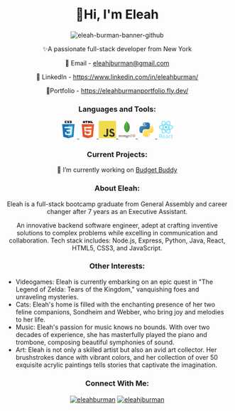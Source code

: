 <h1 align="center">👋Hi, I'm Eleah</h1>
<div align="center">
  <img align="center" src="https://i.ibb.co/Ht3P4XT/eleah-burman-banner-github.png" alt="eleah-burman-banner-github" border="0" width="400px">
</div>
<p align="center">✨A passionate full-stack developer from New York</p>
  <p align="center">📧 Email - <a href="mailto:eleahjburman@gmail.com">
    eleahjburman@gmail.com
  </a></p>
<p align="center">💼 LinkedIn - <a href="https://www.linkedin.com/in/eleahburman/">https://www.linkedin.com/in/eleahburman/</a></p>
<p align="center">🎨Portfolio - <a href="https://eleahburmanportfolio.fly.dev/">https://eleahburmanportfolio.fly.dev/</a></p>
<h3 align="center">Languages and Tools:</h3>
<p align="center"> <a href="https://www.w3schools.com/css/" target="_blank" rel="noreferrer"> <img src="https://raw.githubusercontent.com/devicons/devicon/master/icons/css3/css3-original-wordmark.svg" alt="css3" width="40" height="40"/> </a><a href="https://www.w3.org/html/" target="_blank" rel="noreferrer"> <img src="https://raw.githubusercontent.com/devicons/devicon/master/icons/html5/html5-original-wordmark.svg" alt="html5" width="40" height="40"/> </a> <a href="https://developer.mozilla.org/en-US/docs/Web/JavaScript" target="_blank" rel="noreferrer"> <img src="https://raw.githubusercontent.com/devicons/devicon/master/icons/javascript/javascript-original.svg" alt="javascript" width="40" height="40"/> </a> <a href="https://www.mongodb.com/" target="_blank" rel="noreferrer"> <img src="https://raw.githubusercontent.com/devicons/devicon/master/icons/mongodb/mongodb-original-wordmark.svg" alt="mongodb" width="40" height="40"/> </a> <a href="https://www.python.org" target="_blank" rel="noreferrer"> <img src="https://raw.githubusercontent.com/devicons/devicon/master/icons/python/python-original.svg" alt="python" width="40" height="40"/> </a> <a href="https://reactjs.org/" target="_blank" rel="noreferrer"> <img src="https://raw.githubusercontent.com/devicons/devicon/master/icons/react/react-original-wordmark.svg" alt="react" width="40" height="40"/> </a> </p>

<h3 align="center">Current Projects:</h3>
<p align="center">🔭 I’m currently working on <a href="https://github.com/EleahBurman/drag-queen-collector">Budget Buddy</a></p>

<h3 align="center">About Eleah:</h3>
<p align="center">Eleah is a full-stack bootcamp graduate from General Assembly and career changer after 7 years as an Executive Assistant.</p>
<p align="center">An innovative backend software engineer, adept at crafting inventive solutions to complex problems while excelling in communication and collaboration. Tech stack includes: Node.js, Express, Python, Java, React, HTML5, CSS3, and JavaScript.</p>

<h3  align="center">Other Interests:</h3>
  <ul>
    <li>Videogames: Eleah is currently embarking on an epic quest in "The Legend of Zelda: Tears of the Kingdom," vanquishing foes and unraveling mysteries.</li>
    <li>Cats: Eleah's home is filled with the enchanting presence of her two feline companions, Sondheim and Webber, who bring joy and melodies to her life.</li>
    <li>Music: Eleah's passion for music knows no bounds. With over two decades of experience, she has masterfully played the piano and trombone, composing beautiful symphonies of sound.</li>
    <li>Art: Eleah is not only a skilled artist but also an avid art collector. Her brushstrokes dance with vibrant colors, and her collection of over 50 exquisite acrylic paintings tells stories that captivate the imagination.</li>
</ul>
<h3 align="center">Connect With Me:</h3>
<p align="center">
<a href="https://linkedin.com/in/eleahburman" target="blank"><img align="center" src="https://raw.githubusercontent.com/rahuldkjain/github-profile-readme-generator/master/src/images/icons/Social/linked-in-alt.svg" alt="eleahburman" height="30" width="40" /></a>
<a href="https://fb.com/eleahjburman" target="blank"><img align="center" src="https://raw.githubusercontent.com/rahuldkjain/github-profile-readme-generator/master/src/images/icons/Social/facebook.svg" alt="eleahjburman" height="30" width="40" /></a>
</p>
